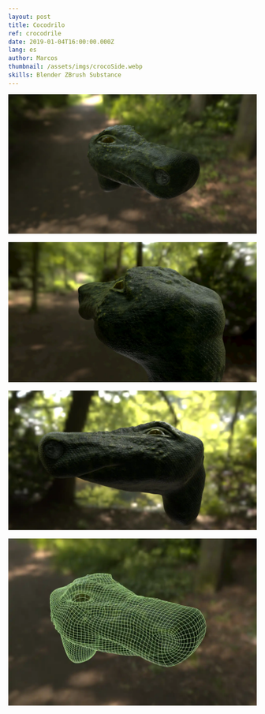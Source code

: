 ```yaml
---
layout: post
title: Cocodrilo
ref: crocodrile
date: 2019-01-04T16:00:00.000Z
lang: es
author: Marcos
thumbnail: /assets/imgs/crocoSide.webp
skills: Blender ZBrush Substance
---
```

![crocoFront](/assets/imgs/crocoFront.webp "Frontal del cocodrilo")

![crocoAtras](/assets/imgs/crocoBack.webp "Espalda del cocodrilo")

![crocoLado](/assets/imgs/crocoSide.webp "Lado del cocodrilo")

![crocoMalla](/assets/imgs/crocoMesh.webp "Malla poligonal del cocodrilo")
